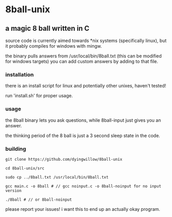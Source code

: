 # 8ball-unix

## a magic 8 ball written in C

source code is currently aimed towards *nix systems (specifically linux), but it probably compiles for windows with mingw.

the binary pulls answers from /usr/local/bin/8ball.txt (this can be modified for windows targets)
you can add custom answers by adding to that file.

### installation

there is an install script for linux and potentially other unixes, haven't tested!

run 'install.sh' for proper usage.

### usage

the 8ball binary lets you ask questions, while 8ball-input just gives you an answer.

the thinking period of the 8 ball is just a 3 second sleep state in the code.

### building

```
git clone https://github.com/dyingwillow/8ball-unix

cd 8ball-unix/src

sudo cp ../8ball.txt /usr/local/bin/8ball.txt

gcc main.c -o 8ball # // gcc noinput.c -o 8ball-noinput for no input version

./8ball # // or 8ball-noinput
```

please report your issues! i want this to end up an actually okay program.
